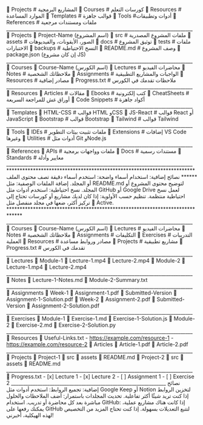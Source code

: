 📁 Projects \# المشاريع البرمجية 
📁 Courses \# كورسات التعلم 
📁 Resources \# الموارد المساعدة 
📁 Templates \# قوالب جاهزة 
📁 Tools \#أدوات وتطبيقات 
📁 References \# ملفات ومستندات مرجعية
\_\_\_\_\_\_\_\_\_\_\_\_\_\_\_\_\_\_\_\_\_\_\_\_\_\_\_\_\_\_\_\_\_\_\_\_\_\_\_\_\_\_\_\_\_\_\_\_\_\_\_\_\_\_\_\_\_\_\_\_\_\_\_\_\_\_\_\_\_\_\_\_\_\_\_\_\_
📁 Projects 
      📁 Project-Name (اسم المشروع) 
          📁 src \# ملفات المشروع
المصدرية 📁 assets \# الصور، الأيقونات، والفيديوهات 📁 docs \# توثيق
المشروع 📁 tests \# ملفات الاختبارات 📁 backups \# النسخ الاحتياطية 📄
README.md \# وصف المشروع 📄 package.json (إن كان مشروع JS)
\_\_\_\_\_\_\_\_\_\_\_\_\_\_\_\_\_\_\_\_\_\_\_\_\_\_\_\_\_\_\_\_\_\_\_\_\_\_\_\_\_\_\_\_\_\_\_\_\_\_\_\_\_\_\_\_\_\_\_\_\_\_\_\_\_\_\_\_\_\_\_\_\_\_\_\_\_
📁 Courses 📁 Course-Name (اسم الكورس) 📁 Lectures \# محاضرات الفيديو 📁
Notes \# ملاحظاتك الشخصية 📁 Assignments \# الواجبات والمشاريع التطبيقية
📁 Resources \# مصادر إضافية 📄 Progress.txt \# ملاحظات تقدمك في الكورس
\_\_\_\_\_\_\_\_\_\_\_\_\_\_\_\_\_\_\_\_\_\_\_\_\_\_\_\_\_\_\_\_\_\_\_\_\_\_\_\_\_\_\_\_\_\_\_\_\_\_\_\_\_\_\_\_\_\_\_\_\_\_\_\_\_\_\_\_\_\_\_\_\_\_\_\_\_
📁 Resources 📁 Articles \# مقالات 📁 Ebooks \# كتب إلكترونية 📁
CheatSheets \# أوراق غش للمراجعة السريعة 📁 Code Snippets \# أكواد جاهزة
\_\_\_\_\_\_\_\_\_\_\_\_\_\_\_\_\_\_\_\_\_\_\_\_\_\_\_\_\_\_\_\_\_\_\_\_\_\_\_\_\_\_\_\_\_\_\_\_\_\_\_\_\_\_\_\_\_\_\_\_\_\_\_\_\_\_\_\_\_\_\_\_\_\_\_\_\_
📁 Templates 📁 HTML-CSS \# قوالب HTML وCSS 📁 JS-React \# قوالب React
أو JavaScript 📁 Bootstrap \# قوالب Bootstrap 📁 Tailwind \# قوالب
Tailwind
\_\_\_\_\_\_\_\_\_\_\_\_\_\_\_\_\_\_\_\_\_\_\_\_\_\_\_\_\_\_\_\_\_\_\_\_\_\_\_\_\_\_\_\_\_\_\_\_\_\_\_\_\_\_\_\_\_\_\_\_\_\_\_\_\_\_\_\_\_\_\_\_\_\_\_\_\_
📁 Tools 📁 IDEs \# ملفات تثبيت بيئات التطوير 📁 Extensions \# إضافات VS
Code وغيرها 📁 Utilities \# أدوات مثل Git وNode.js
\_\_\_\_\_\_\_\_\_\_\_\_\_\_\_\_\_\_\_\_\_\_\_\_\_\_\_\_\_\_\_\_\_\_\_\_\_\_\_\_\_\_\_\_\_\_\_\_\_\_\_\_\_\_\_\_\_\_\_\_\_\_\_\_\_\_\_\_\_\_\_\_\_\_\_\_\_
📁 References 📁 APIs \# ملفات وواجهات برمجية 📁 Docs \# مستندات رسمية
📁 Standards \# معايير وأدلة
\_\_\_\_\_\_\_\_\_\_\_\_\_\_\_\_\_\_\_\_\_\_\_\_\_\_\_\_\_\_\_\_\_\_\_\_\_\_\_\_\_\_\_\_\_\_\_\_\_\_\_\_\_\_\_\_\_\_\_\_\_\_\_\_\_\_\_\_\_\_\_\_\_\_\_\_\_
\*\*\*\*\*\*\*\*\*\*\*\*\*\*\*\*\*\*\*\*\*\*\*\*\*\*\*\*\*\*\*\*\*\*\*\*\*\*\*\*\*\*\*\*\*\*\*\*\*\*\*\*\*\*\*\*\*\*\*\*\*\*\*\*\*\*\*\*\*\*\*\*\*\*\*\*\*
نصائح إضافية: استخدام أسماء واضحة: استخدم أسماء دقيقة تصف محتوى الملف أو
المجلد. إضافة الملفات الوصفية: مثل README.md لتوضيح محتوى المشروع أو
المجلد. نسخ احتياطية: استخدم أدوات مثل GitHub أو Google Drive لعمل نسخ
احتياطية منتظمة. تنظيم حسب الأولوية: إذا كان لديك مشاريع أو كورسات تحتاج
إلى تركيز أكثر، ضعها في مجلد منفصل مثل 📁 Active.
\*\*\*\*\*\*\*\*\*\*\*\*\*\*\*\*\*\*\*\*\*\*\*\*\*\*\*\*\*\*\*\*\*\*\*\*\*\*\*\*\*\*\*\*\*\*\*\*\*\*\*\*\*\*\*\*\*\*\*\*\*\*\*\*\*\*\*\*\*\*\*\*\*\*\*\*\*
\_\_\_\_\_\_\_\_\_\_\_\_\_\_\_\_\_\_\_\_\_\_\_\_\_\_\_\_\_\_\_\_\_\_\_\_\_\_\_\_\_\_\_\_\_\_\_\_\_\_\_\_\_\_\_\_\_\_\_\_\_\_\_\_\_\_\_\_\_\_\_\_\_\_\_\_\_
📁 Courses 📁 Course-Name (اسم الكورس) 📁 Lectures \# محاضرات الفيديو 📁
Notes \# ملاحظاتك الشخصية 📁 Assignments \# التكليفات 📁 Exercises \#
التدريبات العملية 📁 Resources \# مصادر وروابط مساعدة 📁 Projects \#
مشاريع تطبيقية 📄 Progress.txt \# تقدمك في الكورس
\_\_\_\_\_\_\_\_\_\_\_\_\_\_\_\_\_\_\_\_\_\_\_\_\_\_\_\_\_\_\_\_\_\_\_\_\_\_\_\_\_\_\_\_\_\_\_\_\_\_\_\_\_\_\_\_\_\_\_\_\_\_\_\_\_\_\_\_\_\_\_\_\_\_\_\_\_
📁 Lectures 📁 Module-1 📄 Lecture-1.mp4 📄 Lecture-2.mp4 📁 Module-2 📄
Lecture-1.mp4 📄 Lecture-2.mp4
\_\_\_\_\_\_\_\_\_\_\_\_\_\_\_\_\_\_\_\_\_\_\_\_\_\_\_\_\_\_\_\_\_\_\_\_\_\_\_\_\_\_\_\_\_\_\_\_\_\_\_\_\_\_\_\_\_\_\_\_\_\_\_\_\_\_\_\_\_\_\_\_\_\_\_\_\_
📁 Notes 📄 Lecture-1-Notes.md 📄 Module-2-Summary.txt
\_\_\_\_\_\_\_\_\_\_\_\_\_\_\_\_\_\_\_\_\_\_\_\_\_\_\_\_\_\_\_\_\_\_\_\_\_\_\_\_\_\_\_\_\_\_\_\_\_\_\_\_\_\_\_\_\_\_\_\_\_\_\_\_\_\_\_\_\_\_\_\_\_\_\_\_\_
📁 Assignments 📁 Week-1 📄 Assignment-1.pdf 📁 Submitted-Version 📄
Assignment-1-Solution.pdf 📁 Week-2 📄 Assignment-2.pdf 📁
Submitted-Version 📄 Assignment-2-Solution.pdf
\_\_\_\_\_\_\_\_\_\_\_\_\_\_\_\_\_\_\_\_\_\_\_\_\_\_\_\_\_\_\_\_\_\_\_\_\_\_\_\_\_\_\_\_\_\_\_\_\_\_\_\_\_\_\_\_\_\_\_\_\_\_\_\_\_\_\_\_\_\_\_\_\_\_\_\_\_
📁 Exercises 📁 Module-1 📄 Exercise-1.md 📄 Exercise-1-Solution.js 📁
Module-2 📄 Exercise-2.md 📄 Exercise-2-Solution.py
\_\_\_\_\_\_\_\_\_\_\_\_\_\_\_\_\_\_\_\_\_\_\_\_\_\_\_\_\_\_\_\_\_\_\_\_\_\_\_\_\_\_\_\_\_\_\_\_\_\_\_\_\_\_\_\_\_\_\_\_\_\_\_\_\_\_\_\_\_\_\_\_\_\_\_\_\_
📁 Resources 📄 Useful-Links.txt  - https://example.com/resource-1  -
https://example.com/resource-2 📁 Articles 📄 Article-1.pdf 📄
Article-2.pdf
\_\_\_\_\_\_\_\_\_\_\_\_\_\_\_\_\_\_\_\_\_\_\_\_\_\_\_\_\_\_\_\_\_\_\_\_\_\_\_\_\_\_\_\_\_\_\_\_\_\_\_\_\_\_\_\_\_\_\_\_\_\_\_\_\_\_\_\_\_\_\_\_\_\_\_\_\_
📁 Projects 📁 Project-1 📁 src 📁 assets 📄 README.md 📁 Project-2 📁
src 📁 assets 📄 README.md
\_\_\_\_\_\_\_\_\_\_\_\_\_\_\_\_\_\_\_\_\_\_\_\_\_\_\_\_\_\_\_\_\_\_\_\_\_\_\_\_\_\_\_\_\_\_\_\_\_\_\_\_\_\_\_\_\_\_\_\_\_\_\_\_\_\_\_\_\_\_\_\_\_\_\_\_\_
📄 Progress.txt  - \[x\] Lecture 1  - \[x\] Lecture 2  - \[ \]
Assignment 1  - \[ \] Exercise 2
\_\_\_\_\_\_\_\_\_\_\_\_\_\_\_\_\_\_\_\_\_\_\_\_\_\_\_\_\_\_\_\_\_\_\_\_\_\_\_\_\_\_\_\_\_\_\_\_\_\_\_\_\_\_\_\_\_\_\_\_\_\_\_\_
نصائح إضافية: تجميع الروابط: استخدم أدوات مثل Google Keep أو Notion
لتخزين الروابط إذا كنت تريد شيئًا أكثر تفاعلية. تحديث المجلدات باستمرار:
أضف الملاحظات والحلول مباشرة بعد كل محاضرة أو تدريب. استخدام GitHub: إذا
كانت هناك مشاريع عملية، يمكنك رفعها على GitHub لتتبع التعديلات بسهولة.
إذا كنت تحتاج المزيد من التخصيص لهذه الهيكلية، أخبرني!
